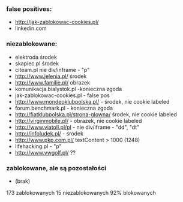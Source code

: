 ###  false positives:  ###
- http://jak-zablokowac-cookies.pl/
- linkedin.com

### niezablokowane: ###
- elektroda środek
- skapiec.pl środek
- citeam.pl nie div/inframe - "p"
- http://www.jelenia.pl/ środek
- http://www.familie.pl/ obrazek
- komunikacja.bialystok.pl -konieczna zgoda
- jak-zablokowac-cookies.pl - false pos
- http://www.mondeoklubpolska.pl/ - środek, nie cookie labeled
- forum.benchmark.pl - konieczna zgoda
- http://fiatklubpolska.pl/strona-glowna/ środek, nie cookie labeled
- http://virginmobile.pl/ - obrazek, nie cookie labeled
- http://www.viatoll.pl/pl - nie div/iframe - "dd", "dt"
- http://infoludek.pl/ - środek
- http://www.pkp.com.pl/ textContent > 1000 (1248)
- lifehacking.pl - "p"
- http://www.vwgolf.pl/ ??

### zablokowane, ale są pozostałości ###
- (brak)

173 zablokowanych
15 niezablokowanych
92% blokowanych